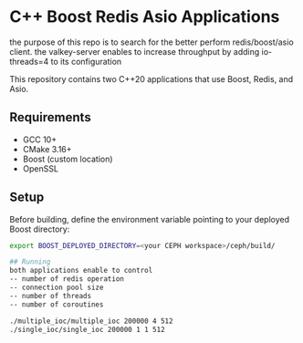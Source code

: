# C++ Boost Redis Asio Applications

the purpose of this repo is to search for the better perform redis/boost/asio client.
the valkey-server enables to increase throughput by adding io-threads=4 to its configuration

This repository contains two C++20 applications that use Boost, Redis, and Asio.

## Requirements

- GCC 10+
- CMake 3.16+
- Boost (custom location)
- OpenSSL

## Setup

Before building, define the environment variable pointing to your deployed Boost directory:
```bash
export BOOST_DEPLOYED_DIRECTORY=<your CEPH workspace>/ceph/build/

## Running
both applications enable to control
-- number of redis operation
-- connection pool size
-- number of threads
-- number of coroutines 

./multiple_ioc/multiple_ioc 200000 4 512
./single_ioc/single_ioc 200000 1 1 512
